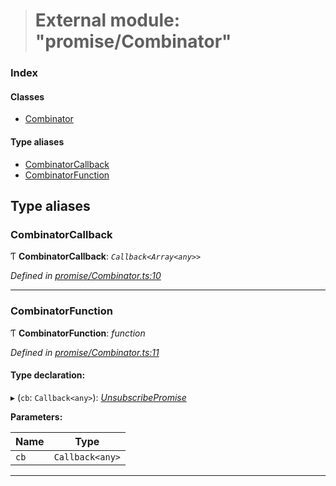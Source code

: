 > # External module: "promise/Combinator"

### Index

#### Classes

* [Combinator](../classes/_promise_combinator_.combinator.md)

#### Type aliases

* [CombinatorCallback](_promise_combinator_.md#combinatorcallback)
* [CombinatorFunction](_promise_combinator_.md#combinatorfunction)

## Type aliases

###  CombinatorCallback

Ƭ **CombinatorCallback**: *`Callback<Array<any>>`*

*Defined in [promise/Combinator.ts:10](https://github.com/polkadot-js/api/blob/8f89b9d/packages/api/src/promise/Combinator.ts#L10)*

___

###  CombinatorFunction

Ƭ **CombinatorFunction**: *function*

*Defined in [promise/Combinator.ts:11](https://github.com/polkadot-js/api/blob/8f89b9d/packages/api/src/promise/Combinator.ts#L11)*

#### Type declaration:

▸ (`cb`: `Callback<any>`): *[UnsubscribePromise](_types_.md#unsubscribepromise)*

**Parameters:**

Name | Type |
------ | ------ |
`cb` | `Callback<any>` |

___